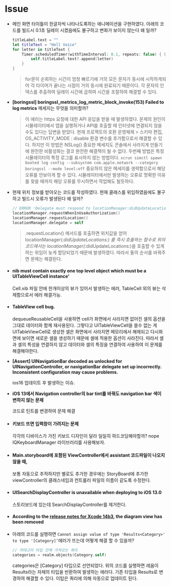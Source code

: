 # Issue

*   메인 화면 타이틀이 한글자씩 나타나도록하는 애니메이션을 구현하였다. 아래의 코드를 빌드시 0.1초 딜레이 시켰음에도 불구하고 변화가 보이지 않는다 왜 일까?

    ```swift
    titleLabel.text = ""
    let titleText = "Hell Voice"
    for letter in titleText {
        Timer.scheduledTimer(withTimeInterval: 0.1, repeats: false) { (timer) in
            self.titleLabel.text?.append(letter)
        }
    }
    ```

    > for문이 순회하는 시간이 엄청 빠르기에 거의 모든 문자가 동시에 시작하게되어 각 타이머가 끝나는 시점이 거의 동시에 완료되기 때문이다. 각 문자의 인덱스를 추출하여 딜레이 시간에 곱하여 시간을 조절하여 해결할 수 있다.



*   **\[boringssl] boringssl\_metrics\_log\_metric\_block\_invoke(153) Failed to log metrics** 메세지는 무엇을 의미할까?

    > 이 에러는 https 요청에 대한 API 응답을 받을 때 발생하였다. 문제의 원인이 시뮬레이터에서 앱을 실행하거나 API를 호출할 때 인터넷에 연결되지 않을 수도 있다는 답변을 받았다. 현재 프로젝트의 호환 운영체제 > 스키마 편집, OS\_ACTIVITY\_MODE : disable 환경 변수를 추가함으로서 해결할 수 있다. 하지만 이 방법은 NSLog() 중요한 메세지도 콘솔에서 사라지게 만들기에 완전한 비활성화는 결코 완전한 해결책이 될 수 없다. 두번째 방법은 특정 시뮬레이터의 특정 로그를 표시하지 않는 방법이다. `xcrun simctl spawn booted log config --subsystem com.apple.network --category boringssl --mode level:off` 중요하지 않은 메세지를 생략함으로서 해당 오류를 안보이게 할 수 있다. 시뮬레이터에서만 발생하는 오류로 명확한 이유를 찾을 때까지 해당 오류를 무시하면서 작업해도 될듯하다.



*   현재 위치 정보를 받아오는 코드를 작성하였다. 현재 클래스를 위임하였음에도 불구하고 빌드시 오류가 발생된다 왜 일까?

    ```swift
    // ERROR 'Delegate must respond to locationManager:didUpdateLocations:'
    locationManager.requestWhenInUseAuthorization()
    locationManager.requestLocation()
    locationManager.delegate = self
    ```

    > .requestLocation() 메서드를 호출하면 위치값을 얻어 locationManager(_:didUpdateLocations:) 를 즉시 호출하는 함수로 위의 코드에서는 locationManager(_:didUpdateLocations:)을 호출할 수 있게 하는 위임이 늦게 할당되었기 때문에 발생하였다. 따라서 둘의 순서를 바꿔주면 문제는 해결된다.



*   #### nib must contain exactly one top level object which must be a UITableViewCell instance'

    Cell.xib 파일 안에 한개이상의 뷰가 있어서 발생하는 에러, TableCell 외의 뷰는 삭제함으로서 에러 해결가능.



*   #### TableView cell bug.

    dequeueReusableCell을 사용하면 cell가 화면에서 사라지면 없어진 셀의 옵션을 그대로 데이터와 함께 재사용된다. 그렇다고 UITableViewCell을 쓸수 없는 게 UITableViewCell로 생성한 셀은 화면에서 사라지면 메모리에서 해제되고 다시화면에 보이면 새로운 셀을 생성하기 때문에 셀에 적용한 옵션이 사라진다. 따라서 셀과 셀의 특성을 연결하지 않고 데이터와 셀의 특징을 연결하여 사용하여 이 문제를 해결해야한다.



*   **\[Assert] UINavigationBar decoded as unlocked for UINavigationController, or navigationBar delegate set up incorrectly. Inconsistent configuration may cause problems.**

    ios16 업데이트 후 발생하는 이슈.



*   **iOS 13에서 Navigation controller의 bar tint를 바꿔도 navigation bar 색이 변하지 않는 문제**

    코드로 틴트를 변경하여 문제 해결



*   #### 키보드 뜨면 입력창이 가려지는 문제

    각각의 디바이스가 가진 키보드 디자인이 달라 일일히 하드코딩해야할까? nope IQKeyboardManager 라이브러리를 사용해보자.



*   #### Main.storyboard에 포함된 ViewController에서 assistant 코드파일이 나오지 않을 때,

    보통 자동으로 추적하지만 별로도 추가한 경우에는 StoryBoard에 추가한 viewController의 클래스네임과 컨트롤러 파일의 이름이 같도록 수정한다.



*   #### UISearchDisplayController is unavailable when deploying to iOS 13.0

    스토리보드에 있는데 SearchDisplayController를 제거한다.



* #### According to the [release notes for Xcode 14b3](https://developer.apple.com/documentation/xcode-release-notes/xcode-14-release-notes), the diagram view has been removed



*   아래의 코드를 실행하면 `Cannot assign value of type 'Results<Category>' to type '[Category]’`에러가 뜨는데 어떻게 해결 할 수 있을까?

    ```swift
    // 카테고리 타입 전체 가져오는 쿼리
    categories = realm.objects(Category.self)
    ```

    categories은 \[Category] 타입으로 선언되었다. 위의 코드를 실행하면 레움이 Results라는 자체의 타입을 반환하여 발생하는 에러다. 기존 타입을 Results로 변경하여 해결할 수 있다. 이탑은 쿼리에 의해 자동으로 업데이트 된다.
